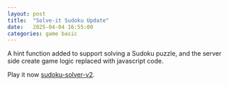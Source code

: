 ```yaml
---
layout: post
title:  "Solve-it Sudoku Update"
date:   2025-04-04 16:55:00
categories: game basic
---
```


A hint function added to support solving a Sudoku puzzle, and the server side create game logic replaced with javascript code.

Play it now [sudoku-solver-v2][play-link].


[play-link]: https://payamben.github.io/sudoku-solver-v2/
